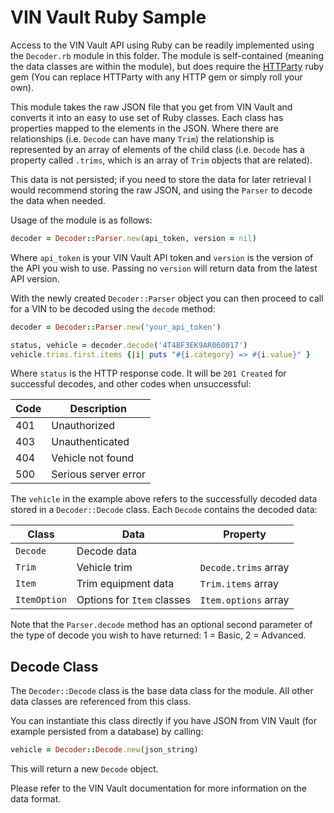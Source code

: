 # VIN Vault Ruby Sample

Access to the VIN Vault API using Ruby can be readily implemented using the `Decoder.rb` module in this folder.  The module is self-contained (meaning the data classes are within the module), but does require the [HTTParty](https://github.com/jnunemaker/httparty)
ruby gem (You can replace HTTParty with any HTTP gem or simply roll your own).

This module takes the raw JSON file that you get from VIN Vault and converts it into an easy to use set of Ruby classes.  Each class has properties
mapped to the elements in the JSON.  Where there are relationships (i.e. `Decode` can have many `Trim`) the relationship is represented by an
array of elements of the child class (i.e. `Decode` has a property called `.trims`, which is an array of `Trim` objects that are related).

This data is not persisted; if you need to store the data for later retrieval I would recommend storing the raw JSON, and using the `Parser` to
decode the data when needed.

Usage of the module is as follows:

```ruby
decoder = Decoder::Parser.new(api_token, version = nil)
```
Where `api_token` is your VIN Vault API token and `version` is the version of the API you wish to use.  Passing no `version` will return data from the latest API version.

With the newly created `Decoder::Parser` object you can then proceed to call for a VIN to be decoded using the `decode` method:

```ruby
decoder = Decoder::Parser.new('your_api_token')

status, vehicle = decoder.decode('4T4BF3EK9AR060017')
vehicle.trims.first.items {|i| puts "#{i.category} => #{i.value}" }
```

Where `status` is the HTTP response code.  It will be `201 Created` for successful decodes, and other codes when unsuccessful:


|Code| Description|
|------|-------|
|401| Unauthorized|
|403| Unauthenticated|
|404| Vehicle not found|
|500| Serious server error|

The `vehicle` in the example above refers to the successfully decoded data stored in a `Decoder::Decode` class.  Each `Decode` contains the decoded data:

|Class|Data|Property|
|-------|-------|-------|
|`Decode`| Decode data|| 
|`Trim`| Vehicle trim| `Decode.trims` array
|`Item`| Trim equipment data| `Trim.items` array|
|`ItemOption`| Options for `Item` classes| `Item.options` array|

Note that the `Parser.decode` method has an optional second parameter of the type of decode you wish to have returned: 1 = Basic, 2 = Advanced.

## Decode Class

The `Decoder::Decode` class is the base data class for the module.  All other data classes are referenced from this class.

You can instantiate this class directly if you have JSON from VIN Vault (for example persisted from a database) by calling:

```ruby
vehicle = Decoder::Decode.new(json_string)
```

This will return a new `Decode` object.

Please refer to the VIN Vault documentation for more information on the data format.

